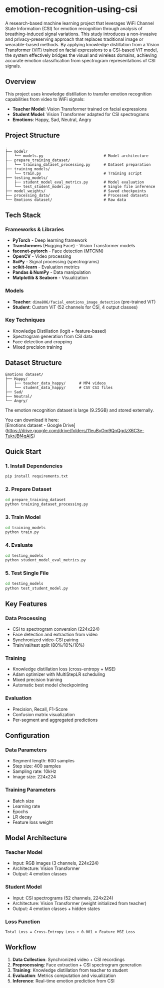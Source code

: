# emotion-recognition-using-csi
A research-based machine learning project that leverages WiFi Channel State Information (CSI) for emotion recognition through analysis of breathing-induced signal variations. This study introduces a non-invasive and privacy-preserving approach that replaces traditional image or wearable-based methods. By applying knowledge distillation from a Vision Transformer (ViT) trained on facial expressions to a CSI-based ViT model, the system effectively bridges the visual and wireless domains, achieving accurate emotion classification from spectrogram representations of CSI signals.

## Overview

This project uses knowledge distillation to transfer emotion recognition capabilities from video to WiFi signals:
- **Teacher Model**: Vision Transformer trained on facial expressions
- **Student Model**: Vision Transformer adapted for CSI spectrograms
- **Emotions**: Happy, Sad, Neutral, Angry

## Project Structure

```
.
├── model/
│   └── models.py                           # Model architecture
├── prepare_training_dataset/
│   └── training_dataset_processing.py      # Dataset preparation
├── training_models/
│   └── train.py                            # Training script
├── testing_models/
│   ├── student_model_eval_metrics.py       # Model evaluation
│   └── test_student_model.py               # Single file inference
├── model_weights/                          # Saved checkpoints
├── processing_data/                        # Processed datasets
└── Emotions dataset/                       # Raw data
```

## Tech Stack

### Frameworks & Libraries
- **PyTorch** - Deep learning framework
- **Transformers** (Hugging Face) - Vision Transformer models
- **facenet-pytorch** - Face detection (MTCNN)
- **OpenCV** - Video processing
- **SciPy** - Signal processing (spectrograms)
- **scikit-learn** - Evaluation metrics
- **Pandas & NumPy** - Data manipulation
- **Matplotlib & Seaborn** - Visualization

### Models
- **Teacher**: `dima806/facial_emotions_image_detection` (pre-trained ViT)
- **Student**: Custom ViT (52 channels for CSI, 4 output classes)

### Key Techniques
- Knowledge Distillation (logit + feature-based)
- Spectrogram generation from CSI data
- Face detection and cropping
- Mixed precision training

## Dataset Structure

```
Emotions dataset/
├── Happy/
│   ├── teacher_data_happy/      # MP4 videos
│   └── student_data_happy/      # CSV CSI files
├── Sad/
├── Neutral/
└── Angry/
```

The emotion recognition dataset is large (9.25GB) and stored externally.

You can download it here:  
[Emotions dataset - Google Drive] (https://drive.google.com/drive/folders/11euByOm9QnQgdzX6C3e-TukrJBf4qAIS)


## Quick Start

### 1. Install Dependencies
```bash
pip install requirements.txt
```

### 2. Prepare Dataset
```bash
cd prepare_training_dataset
python training_dataset_processing.py
```

### 3. Train Model
```bash
cd training_models
python train.py
```

### 4. Evaluate
```bash
cd testing_models
python student_model_eval_metrics.py
```

### 5. Test Single File
```bash
cd testing_models
python test_student_model.py
```

## Key Features

### Data Processing
- CSI to spectrogram conversion (224x224)
- Face detection and extraction from video
- Synchronized video-CSI pairing
- Train/val/test split (80%/10%/10%)

### Training
- Knowledge distillation loss (cross-entropy + MSE)
- Adam optimizer with MultiStepLR scheduling
- Mixed precision training
- Automatic best model checkpointing

### Evaluation
- Precision, Recall, F1-Score
- Confusion matrix visualization
- Per-segment and aggregated predictions

## Configuration

### Data Parameters
- Segment length: 600 samples
- Step size: 400 samples
- Sampling rate: 10kHz
- Image size: 224x224

### Training Parameters
- Batch size
- Learning rate
- Epochs
- LR decay
- Feature loss weight

## Model Architecture

### Teacher Model
- Input: RGB images (3 channels, 224x224)
- Architecture: Vision Transformer
- Output: 4 emotion classes

### Student Model
- Input: CSI spectrograms (52 channels, 224x224)
- Architecture: Vision Transformer (weight initialized from teacher)
- Output: 4 emotion classes + hidden states

### Loss Function
```
Total Loss = Cross-Entropy Loss + 0.001 × Feature MSE Loss
```

## Workflow

1. **Data Collection**: Synchronized video + CSI recordings
2. **Preprocessing**: Face extraction + CSI spectrogram generation
3. **Training**: Knowledge distillation from teacher to student
4. **Evaluation**: Metrics computation and visualization
5. **Inference**: Real-time emotion prediction from CSI

